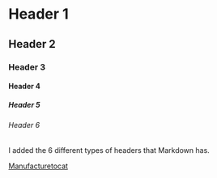 # Header 1
## Header 2
### Header 3
#### Header 4
##### Header 5
###### Header 6

I added the 6 different types of headers that Markdown has.

[Manufacturetocat](https://octodex.github.com/images/manufacturetocat.png)
